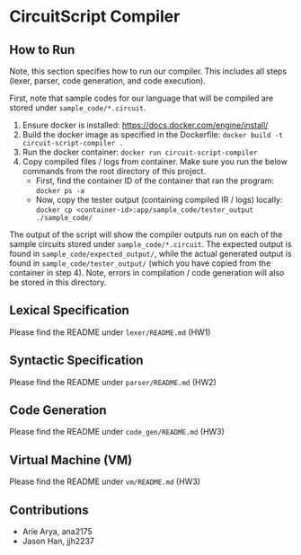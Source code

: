 # CircuitScript Compiler

## How to Run

Note, this section specifies how to run our compiler. This includes all steps (lexer, parser, code generation, and code execution).

First, note that sample codes for our language that will be compiled are stored under `sample_code/*.circuit`.

1. Ensure docker is installed: https://docs.docker.com/engine/install/
2. Build the docker image as specified in the Dockerfile: `docker build -t circuit-script-compiler .`
3. Run the docker container: `docker run circuit-script-compiler`
4. Copy compiled files / logs from container. Make sure you run the below commands from the root directory of this project.
   - First, find the container ID of the container that ran the program: `docker ps -a`
   - Now, copy the tester output (containing compiled IR / logs) locally: `docker cp <container-id>:app/sample_code/tester_output ./sample_code/`

The output of the script will show the compiler outputs run on each of the sample circuits stored under `sample_code/*.circuit`. The expected output is found in `sample_code/expected_output/`, while the actual generated output is found in `sample_code/tester_output/` (which you have copied from the container in step 4). Note, errors in compilation / code generation will also be stored in this directory.

## Lexical Specification

Please find the README under `lexer/README.md` (HW1)

## Syntactic Specification

Please find the README under `parser/README.md` (HW2)

## Code Generation

Please find the README under `code_gen/README.md` (HW3)

## Virtual Machine (VM)

Please find the README under `vm/README.md` (HW3)

## Contributions

- Arie Arya, ana2175
- Jason Han, jjh2237
